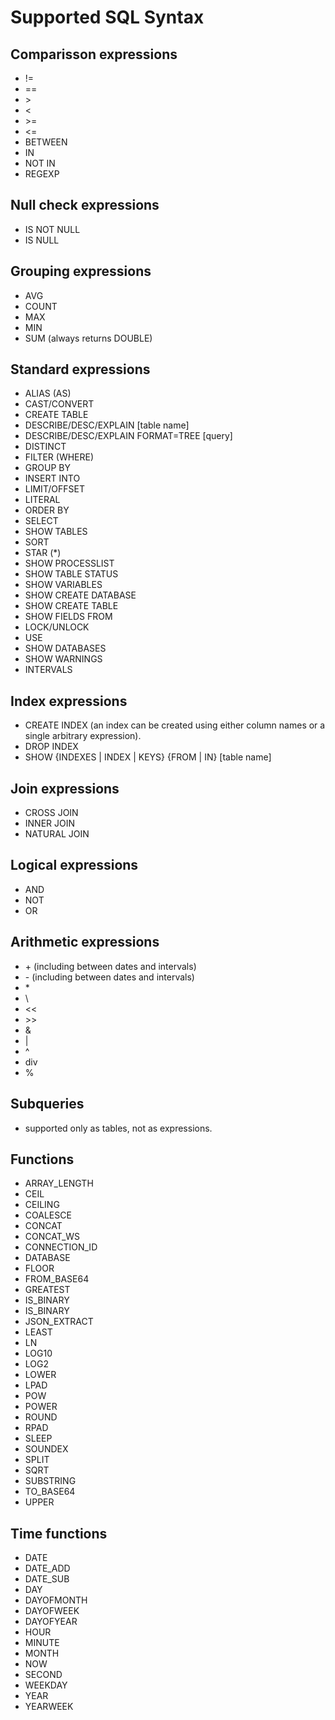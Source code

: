 # Supported SQL Syntax

## Comparisson expressions
- !=
- ==
- \>
- <
- \>=
- <=
- BETWEEN
- IN
- NOT IN
- REGEXP

## Null check expressions
- IS NOT NULL
- IS NULL

## Grouping expressions
- AVG
- COUNT
- MAX
- MIN
- SUM (always returns DOUBLE)

## Standard expressions
- ALIAS (AS)
- CAST/CONVERT
- CREATE TABLE
- DESCRIBE/DESC/EXPLAIN [table name]
- DESCRIBE/DESC/EXPLAIN FORMAT=TREE [query]
- DISTINCT
- FILTER (WHERE)
- GROUP BY
- INSERT INTO
- LIMIT/OFFSET
- LITERAL
- ORDER BY
- SELECT
- SHOW TABLES
- SORT
- STAR (*)
- SHOW PROCESSLIST
- SHOW TABLE STATUS
- SHOW VARIABLES
- SHOW CREATE DATABASE
- SHOW CREATE TABLE
- SHOW FIELDS FROM
- LOCK/UNLOCK
- USE
- SHOW DATABASES
- SHOW WARNINGS
- INTERVALS

## Index expressions
- CREATE INDEX (an index can be created using either column names or a single arbitrary expression).
- DROP INDEX
- SHOW {INDEXES | INDEX | KEYS} {FROM | IN} [table name]

## Join expressions
- CROSS JOIN
- INNER JOIN
- NATURAL JOIN

## Logical expressions
- AND
- NOT
- OR

## Arithmetic expressions
- \+ (including between dates and intervals)
- \- (including between dates and intervals)
- \*
- \\
- <<
- \>>
- &
- \|
- ^
- div
- %

## Subqueries
- supported only as tables, not as expressions.

## Functions
- ARRAY_LENGTH
- CEIL
- CEILING
- COALESCE
- CONCAT
- CONCAT_WS
- CONNECTION_ID
- DATABASE
- FLOOR
- FROM_BASE64
- GREATEST
- IS_BINARY
- IS_BINARY
- JSON_EXTRACT
- LEAST
- LN
- LOG10
- LOG2
- LOWER
- LPAD
- POW
- POWER
- ROUND
- RPAD
- SLEEP
- SOUNDEX
- SPLIT
- SQRT
- SUBSTRING
- TO_BASE64
- UPPER

## Time functions
- DATE
- DATE_ADD
- DATE_SUB
- DAY
- DAYOFMONTH
- DAYOFWEEK
- DAYOFYEAR
- HOUR
- MINUTE
- MONTH
- NOW
- SECOND
- WEEKDAY
- YEAR
- YEARWEEK
